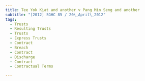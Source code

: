 ```yaml
---
title: Tee Yok Kiat and another v Pang Min Seng and another 
subtitle: "[2012] SGHC 85 / 20\_April\_2012"
tags:
  - Trusts
  - Resulting Trusts
  - Trusts
  - Express Trusts
  - Contract
  - Breach
  - Contract
  - Discharge
  - Contract
  - Contractual Terms

---
```


